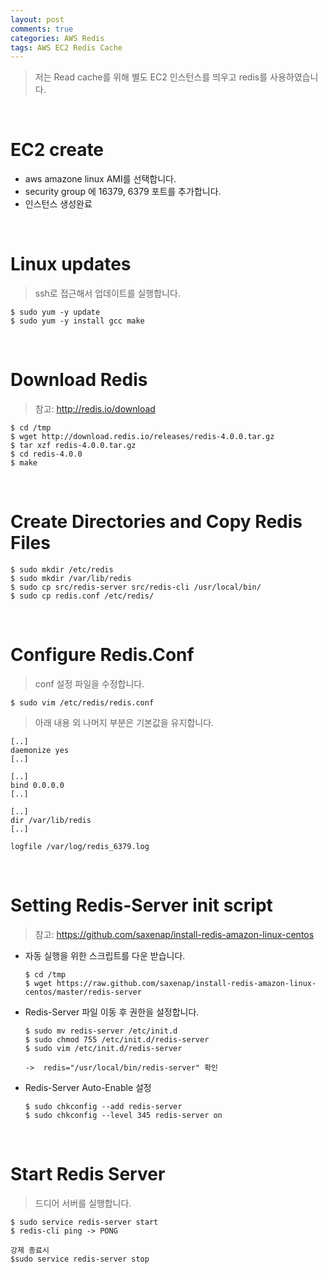 ```yaml
---
layout: post
comments: true
categories: AWS Redis
tags: AWS EC2 Redis Cache
---
```


> 저는 Read cache를 위해  별도 EC2 인스턴스를 띄우고 redis를 사용하였습니다.

<br>

# EC2 create 

- aws amazone linux AMI를 선택합니다.
- security group 에 16379, 6379 포트를 추가합니다.
- 인스턴스 생성완료

<br>

# Linux updates
> ssh로 접근해서 업데이트를 실행합니다.

```
$ sudo yum -y update
$ sudo yum -y install gcc make
```

<br>

# Download Redis
> 참고: http://redis.io/download

```
$ cd /tmp
$ wget http://download.redis.io/releases/redis-4.0.0.tar.gz
$ tar xzf redis-4.0.0.tar.gz
$ cd redis-4.0.0
$ make
```

<br>

# Create Directories and Copy Redis Files

```
$ sudo mkdir /etc/redis 
$ sudo mkdir /var/lib/redis
$ sudo cp src/redis-server src/redis-cli /usr/local/bin/
$ sudo cp redis.conf /etc/redis/
```

<br> 

# Configure Redis.Conf

> conf 설정 파일을 수정합니다.

```
$ sudo vim /etc/redis/redis.conf

```
> 아래 내용 외 나머지 부분은 기본값을 유지합니다.

```
[..]
daemonize yes
[..]
  
[..]
bind 0.0.0.0
[..]
  
[..]
dir /var/lib/redis
[..]
  
logfile /var/log/redis_6379.log
```

<br>

# Setting Redis-Server init script

> 참고: https://github.com/saxenap/install-redis-amazon-linux-centos

- 자동 실행을 위한 스크립트를 다운 받습니다. 

	```
	$ cd /tmp
	$ wget https://raw.github.com/saxenap/install-redis-amazon-linux-centos/master/redis-server
	```

- Redis-Server 파일 이동 후 권한을 설정합니다.

	```
	$ sudo mv redis-server /etc/init.d
	$ sudo chmod 755 /etc/init.d/redis-server
	$ sudo vim /etc/init.d/redis-server
	
	->  redis="/usr/local/bin/redis-server" 확인
	```

- Redis-Server Auto-Enable 설정

	```
	$ sudo chkconfig --add redis-server
	$ sudo chkconfig --level 345 redis-server on
	```

<br>

# Start Redis Server
> 드디어 서버를 실행합니다.

```
$ sudo service redis-server start
$ redis-cli ping -> PONG

강제 종료시
$sudo service redis-server stop
```
